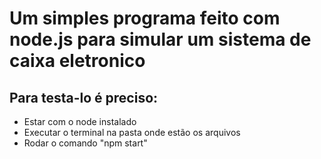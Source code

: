 # Um simples programa feito com node.js para simular um sistema de caixa eletronico
## Para testa-lo é preciso:
- Estar com o node instalado
- Executar o terminal na pasta onde estão os arquivos
- Rodar o comando "npm start"
